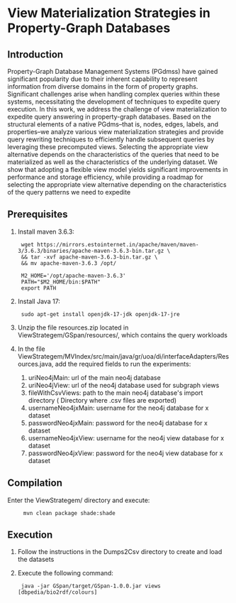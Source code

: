 # View Materialization Strategies in Property-Graph Databases

## Introduction

Property-Graph Database Management Systems (PGdmss) have
gained significant popularity due to their inherent capability to
represent information from diverse domains in the form of property
graphs. Significant challenges arise when handling complex queries
within these systems, necessitating the development of techniques
to expedite query execution.
In this work, we address the challenge of view materialization
to expedite query answering in property-graph databases. Based
on the structural elements of a native PGdms–that is, nodes, edges,
labels, and properties–we analyze various view materialization
strategies and provide query rewriting techniques to efficiently
handle subsequent queries by leveraging these precomputed views.
Selecting the appropriate view alternative depends on the characteristics of the queries that need to be materialized as well as the
characteristics of the underlying dataset. We show that adopting a
flexible view model yields significant improvements in performance
and storage efficiency, while providing a roadmap for selecting the
appropriate view alternative depending on the characteristics of
the query patterns we need to expedite

## Prerequisites

1. Install maven 3.6.3:

        wget https://mirrors.estointernet.in/apache/maven/maven-3/3.6.3/binaries/apache-maven-3.6.3-bin.tar.gz \
        && tar -xvf apache-maven-3.6.3-bin.tar.gz \
        && mv apache-maven-3.6.3 /opt/
        
        M2_HOME='/opt/apache-maven-3.6.3'
        PATH="$M2_HOME/bin:$PATH"
        export PATH

2. Install Java 17:

        sudo apt-get install openjdk-17-jdk openjdk-17-jre

3. Unzip the file resources.zip located in ViewStrategem/GSpan/resources/, which contains the query workloads

4. In the file ViewStrategem/MVIndex/src/main/java/gr/uoa/di/interfaceAdapters/Resources.java, add the required fields to run the experiments:
   1. uriNeo4jMain: url of the main neo4j database
   2. uriNeo4jView: url of the neo4j database used for subgraph views
   3. fileWithCsvViews: path to the main neo4j database's import directory ( Directory where .csv files are exported)
   4. usernameNeo4jxMain: username for the neo4j database for x dataset
   5. passwordNeo4jxMain:  password for the neo4j database for x dataset
   6. usernameNeo4jxView: username for the neo4j view database for x dataset
   7. passwordNeo4jxView:  password for the neo4j view database for x dataset

## Compilation

Enter the ViewStrategem/ directory and execute:

         mvn clean package shade:shade

## Execution

1. Follow the instructions in the Dumps2Csv directory to create and load the datasets
2. Execute the following command:

        java -jar GSpan/target/GSpan-1.0.0.jar views [dbpedia/bio2rdf/colours]